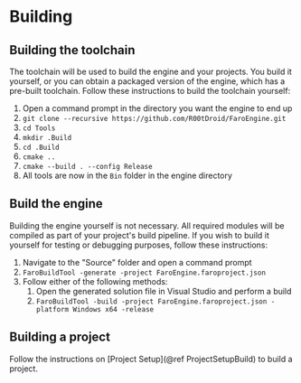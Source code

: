 # Building

## Building the toolchain
The toolchain will be used to build the engine and your projects. You build it yourself, or you can obtain a packaged version of the engine, which has a pre-built toolchain. Follow these instructions to build the toolchain yourself:
1. Open a command prompt in the directory you want the engine to end up
2. `git clone --recursive https://github.com/R00tDroid/FaroEngine.git`
3. `cd Tools`
4. `mkdir .Build`
5. `cd .Build`
6. `cmake ..`
7. `cmake --build . --config Release`
8. All tools are now in the `Bin` folder in the engine directory

## Build the engine
Building the engine yourself is not necessary. All required modules will be compiled as part of your project's build pipeline. If you wish to build it yourself for testing or debugging purposes, follow these instructions:
1. Navigate to the "Source" folder and open a command prompt
2. `FaroBuildTool -generate -project FaroEngine.faroproject.json`
3. Follow either of the following methods:
    1. Open the generated solution file in Visual Studio and perform a build
    2. `FaroBuildTool -build -project FaroEngine.faroproject.json -platform Windows x64 -release`

## Building a project
Follow the instructions on [Project Setup](@ref ProjectSetupBuild) to build a project.
